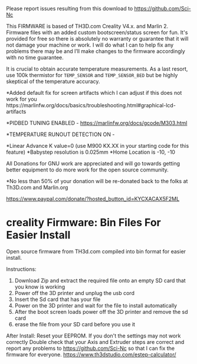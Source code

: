  Please report issues resulting from this download to
https://github.com/Sci-Nc


This FIRMWARE is based of TH3D.com Creality V4.x.  and Marlin 2. Firmware files with  an added custom bootscreen/status screen for fun. 
 It's provided for free so there is absolutely no warranty or guarantee that it will not damage your machine or work.
 I will do what I can to help fix any problems there may be and I’ll make changes to the firmware accordingly with no time guarantee.
 <div class="container-fluid"> <div class="row alert alert-warning custom-alert"> <div class="col-lg-1 col-md-2 visible-lg-block visible-md-block custom-alert-icon"> <i class="fa fa-exclamation-circle fa-4x" aria-hidden="true"></i> </div> <div class="col-lg-11 col-md-10 custom-alert-text"> <p>It is crucial to obtain accurate temperature measurements. As a last resort, use 100k thermistor for <code class="language-plaintext highlighter-rouge">TEMP_SENSOR</code> and <code class="language-plaintext highlighter-rouge">TEMP_SENSOR_BED</code> but be highly skeptical of the temperature accuracy.</p> </div> </div> </div>
 *Added default fix for screen artifacts which I can adjust if this does not work for you
 https://marlinfw.org/docs/basics/troubleshooting.html#graphical-lcd-artifacts

*PIDBED TUNING ENABLED - https://marlinfw.org/docs/gcode/M303.html

*TEMPERATURE RUNOUT DETECTION ON - 

*Linear Advance K value=0 (use M900 KX.XX in your starting code for this feature)
*Babystep resolution is 0.025mm
*Home Location is -10, -10


All Donations for GNU work are appreciated and will go towards getting better equipment to do more work for the open source community.

*No less than 50% of your donation will be re-donated back to the folks at Th3D.com and Marlin.org

https://www.paypal.com/donate/?hosted_button_id=KYCXACAX5F2ML
                   
# creality Firmware: Bin Files For Easier Install
Open source firmware from TH3d.com compiled into bin format for easier install.




Instructions:
1. Download Zip and extract the required file onto an empty SD card that you know is working
2. Power off the 3D printer and unplug the usb cord 
3. Insert the Sd card that has your file
4. Power on the 3D printer and wait for the file to install automatically
5. After the boot screen loads power off the 3D printer and remove the sd card
6. erase the file from your SD card before you use it

After Install:
Reset your EEPROM. If you don't the settings may not work correctly
Double check that your Axis and Extruder steps are correct and report any problems to https://github.com/Sci-Nc  so that I can fix the firmware for everyone.
https://www.th3dstudio.com/estep-calculator/

